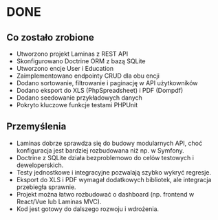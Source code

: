 # DONE

## Co zostało zrobione
- Utworzono projekt Laminas z REST API
- Skonfigurowano Doctrine ORM z bazą SQLite
- Utworzono encje User i Education
- Zaimplementowano endpointy CRUD dla obu encji
- Dodano sortowanie, filtrowanie i paginację w API użytkowników
- Dodano eksport do XLS (PhpSpreadsheet) i PDF (Dompdf)
- Dodano seedowanie przykładowych danych
- Pokryto kluczowe funkcje testami PHPUnit

## Przemyślenia
- Laminas dobrze sprawdza się do budowy modularnych API, choć konfiguracja jest bardziej rozbudowana niż np. w Symfony.
- Doctrine z SQLite działa bezproblemowo do celów testowych i deweloperskich.
- Testy jednostkowe i integracyjne pozwalają szybko wykryć regresje.
- Eksport do XLS i PDF wymagał dodatkowych bibliotek, ale integracja przebiegła sprawnie.
- Projekt można łatwo rozbudować o dashboard (np. frontend w React/Vue lub Laminas MVC).
- Kod jest gotowy do dalszego rozwoju i wdrożenia. 